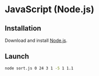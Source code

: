 # JavaScript (Node.js)

## Installation

Download and install [Node.js](https://nodejs.org/en/).

## Launch

```sh
node sort.js 0 24 3 1 -5 1 1.1
```
